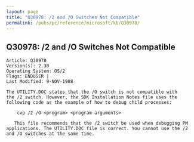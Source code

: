 ```yaml
---
layout: page
title: "Q30978: /2 and /O Switches Not Compatible"
permalink: /pubs/pc/reference/microsoft/kb/Q30978/
---
```


## Q30978: /2 and /O Switches Not Compatible

	Article: Q30978
	Version(s): 2.30
	Operating System: OS/2
	Flags: ENDUSER |
	Last Modified: 9-NOV-1988
	
	The UTILITY.DOC states that the /O switch is not compatible with
	the /2 switch. However, the SDK Installation Notes file uses the
	following code as the example of how to debug child processes:
	
	    cvp /2 /O <program> <program arguments>
	
	   This file recommends that the /2 switch be used when debugging PM
	applications. The UTILITY.DOC file is correct. You cannot use the /2
	and /O switches at the same time.
